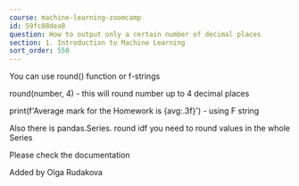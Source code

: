 ```yaml
---
course: machine-learning-zoomcamp
id: 59fc88dea8
question: How to output only a certain number of decimal places
section: 1. Introduction to Machine Learning
sort_order: 550
---
```


You can use round() function or f-strings

round(number, 4)  - this will round number up to 4 decimal places

print(f'Average mark for the Homework is {avg:.3f}') - using F string

Also there is pandas.Series. round idf you need to round values in the whole Series

Please check the documentation

Added by Olga Rudakova

